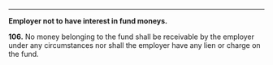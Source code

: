 ****

**Employer not to have interest in fund moneys.**

**106.** No money belonging to the fund shall be receivable by the employer under any circumstances nor shall the employer have any lien or charge on the fund.